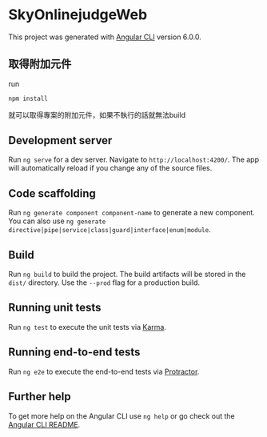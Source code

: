 # SkyOnlinejudgeWeb

This project was generated with [Angular CLI](https://github.com/angular/angular-cli) version 6.0.0.

## 取得附加元件
<!-- https://codingthesmartway.com/building-an-angular-5-project-with-bootstrap-4-and-firebase/ -->
run
```sh
npm install
```
就可以取得專案的附加元件，如果不執行的話就無法build

## Development server

Run `ng serve` for a dev server. Navigate to `http://localhost:4200/`. The app will automatically reload if you change any of the source files.

## Code scaffolding

Run `ng generate component component-name` to generate a new component. You can also use `ng generate directive|pipe|service|class|guard|interface|enum|module`.

## Build

Run `ng build` to build the project. The build artifacts will be stored in the `dist/` directory. Use the `--prod` flag for a production build.

## Running unit tests

Run `ng test` to execute the unit tests via [Karma](https://karma-runner.github.io).

## Running end-to-end tests

Run `ng e2e` to execute the end-to-end tests via [Protractor](http://www.protractortest.org/).

## Further help

To get more help on the Angular CLI use `ng help` or go check out the [Angular CLI README](https://github.com/angular/angular-cli/blob/master/README.md).
